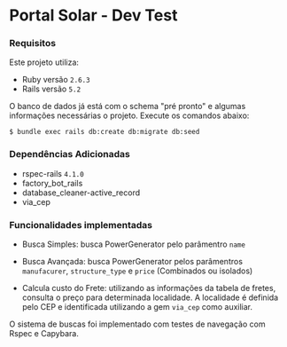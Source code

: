 # Portal Solar - Dev Test

### Requisitos 

Este projeto utiliza:

- Ruby versão `2.6.3`
- Rails versão `5.2`

O banco de dados já está com o schema "pré pronto" e algumas informações necessárias o projeto.
Execute os comandos abaixo:

`$ bundle exec rails db:create db:migrate db:seed`

### Dependências Adicionadas

- rspec-rails `4.1.0`
- factory_bot_rails 
- database_cleaner-active_record
- via_cep

### Funcionalidades implementadas

* Busca Simples: busca PowerGenerator pelo parâmentro `name`

* Busca Avançada: busca PowerGenerator pelos parâmentros `manufacurer`, `structure_type` e `price` (Combinados ou isolados)

* Calcula custo do Frete: utilizando as informações da tabela de fretes, consulta o preço para determinada localidade. A localidade é definida pelo CEP e identificada utilizando a gem `via_cep` como auxiliar.

O sistema de buscas foi implementado com testes de navegação com Rspec e Capybara.

